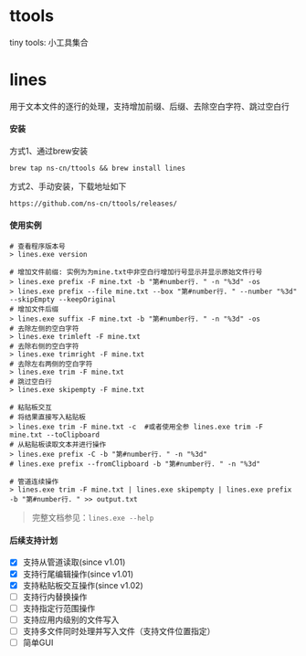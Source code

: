 # ttools
tiny tools: 小工具集合

# lines
用于文本文件的逐行的处理，支持增加前缀、后缀、去除空白字符、跳过空白行

#### 安装
方式1、通过brew安装
```shell
brew tap ns-cn/ttools && brew install lines
```
方式2、手动安装，下载地址如下
```
https://github.com/ns-cn/ttools/releases/
```

#### 使用实例
```shell
# 查看程序版本号
> lines.exe version

# 增加文件前缀: 实例为为mine.txt中非空白行增加行号显示并显示原始文件行号
> lines.exe prefix -F mine.txt -b "第#number行. " -n "%3d" -os
> lines.exe prefix --file mine.txt --box "第#number行. " --number "%3d" --skipEmpty --keepOriginal
# 增加文件后缀
> lines.exe suffix -F mine.txt -b "第#number行. " -n "%3d" -os
# 去除左侧的空白字符
> lines.exe trimleft -F mine.txt
# 去除右侧的空白字符
> lines.exe trimright -F mine.txt
# 去除左右两侧的空白字符
> lines.exe trim -F mine.txt
# 跳过空白行
> lines.exe skipempty -F mine.txt

# 粘贴板交互
# 将结果直接写入粘贴板
> lines.exe trim -F mine.txt -c  #或者使用全参 lines.exe trim -F mine.txt --toClipboard
# 从粘贴板读取文本并进行操作
> lines.exe prefix -C -b "第#number行. " -n "%3d"
# lines.exe prefix --fromClipboard -b "第#number行. " -n "%3d"

# 管道连续操作
> lines.exe trim -F mine.txt | lines.exe skipempty | lines.exe prefix -b "第#number行. " >> output.txt
```

> 完整文档参见：```lines.exe --help```

#### 后续支持计划
- [x] 支持从管道读取(since v1.01)
- [x] 支持行尾编辑操作(since v1.01)
- [x] 支持粘贴板交互操作(since v1.02)
- [ ] 支持行内替换操作
- [ ] 支持指定行范围操作
- [ ] 支持应用内级别的文件写入
- [ ] 支持多文件同时处理并写入文件（支持文件位置指定）
- [ ] 简单GUI